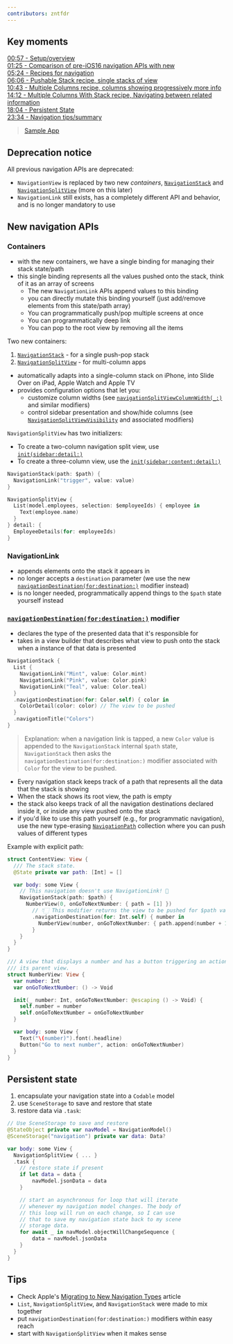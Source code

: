 ```yaml
---
contributors: zntfdr
---
```


## Key moments
[00:57 - Setup/overview](https://developer.apple.com/videos/play/wwdc2022/10054/?time=57)    
[01:25 - Comparison of pre-iOS16 navigation APIs with new](https://developer.apple.com/videos/play/wwdc2022/10054/?time=)    
[05:24 - Recipes for navigation](https://developer.apple.com/videos/play/wwdc2022/10054/?time=324)    
[06:06 - Pushable Stack recipe, single stacks of view](https://developer.apple.com/videos/play/wwdc2022/10054/?time=366)    
[10:43 - Multiple Columns recipe, columns showing progressively more info](https://developer.apple.com/videos/play/wwdc2022/10054/?time=643)    
[14:12 - Multiple Columns With Stack recipe, Navigating between related information](https://developer.apple.com/videos/play/wwdc2022/10054/?time=852)    
[18:04 - Persistent State](https://developer.apple.com/videos/play/wwdc2022/10054/?time=1084)    
[23:34 - Navigation tips/summary](https://developer.apple.com/videos/play/wwdc2022/10054/?time=1414)    

> [Sample App](https://developer.apple.com/documentation/swiftui/bringing_robust_navigation_structure_to_your_swiftui_app)

## Deprecation notice

All previous navigation APIs are deprecated:

- `NavigationView` is replaced by two new _containers_, [`NavigationStack`][NavigationStack] and [`NavigationSplitView`][NavigationSplitView] (more on this later)
- `NavigationLink` still exists, has a completely different API and behavior, and is no longer mandatory to use

## New navigation APIs

### Containers

- with the new containers, we have a single binding for managing their stack state/path
- this single binding represents all the values pushed onto the stack, think of it as an array of screens
  - The new `NavigationLink` APIs append values to this binding
  - you can directly mutate this binding yourself (just add/remove elements from this state/path array)
  - You can programmatically push/pop multiple screens at once
  - You can programmatically deep link
  - You can pop to the root view by removing all the items

Two new containers:

1. [`NavigationStack`][NavigationStack] - for a single push-pop stack
2. [`NavigationSplitView`][NavigationSplitView] - for multi-column apps
  - automatically adapts into a single-column stack on iPhone, into Slide Over on iPad, Apple Watch and Apple TV
  - provides configuration options that let you:
    - customize column widths (see [`navigationSplitViewColumnWidth(_:)`][navigationSplitViewColumnWidth(_:)] and similar modifiers)
    - control sidebar presentation and show/hide columns (see [`NavigationSplitViewVisibility`][navigationsplitviewvisibility] and associated modifiers)

`NavigationSplitView` has two initializers:

- To create a two-column navigation split view, use [`init(sidebar:detail:)`][init(sidebar:detail:)]
- To create a three-column view, use the [`init(sidebar:content:detail:)`][init(sidebar:content:detail:)]

```swift
NavigationStack(path: $path) {
  NavigationLink("trigger", value: value)
}

NavigationSplitView {
  List(model.employees, selection: $employeeIds) { employee in
    Text(employee.name)	
  }
} detail: {
  EmployeeDetails(for: employeeIds)
}
```

### NavigationLink

- appends elements onto the stack it appears in
- no longer accepts a `destination` parameter (we use the new [`navigationDestination(for:destination:)`][navigationDestination(for:destination:)] modifier instead)
- is no longer needed, programmatically append things to the `$path` state yourself instead

### [`navigationDestination(for:destination:)`][navigationDestination(for:destination:)] modifier

- declares the type of the presented data that it's responsible for
- takes in a view builder that describes what view to push onto the stack when a instance of that data is presented

```swift
NavigationStack {
  List {
    NavigationLink("Mint", value: Color.mint)
    NavigationLink("Pink", value: Color.pink)
    NavigationLink("Teal", value: Color.teal)
  }
  .navigationDestination(for: Color.self) { color in
    ColorDetail(color: color) // The view to be pushed
  }
  .navigationTitle("Colors")
}
```

> Explanation: when a navigation link is tapped, a new `Color` value is appended to the `NavigationStack` internal `$path` state, `NavigationStack` then asks the `navigationDestination(for:destination:)` modifier associated with `Color` for the view to be pushed.

- Every navigation stack keeps track of a path that represents all the data that the stack is showing
- When the stack shows its root view, the path is empty
- the stack also keeps track of all the navigation destinations declared inside it, or inside any view pushed onto the stack
- if you'd like to use this path yourself (e.g., for programmatic navigation), use the new type-erasing [`NavigationPath`][NavigationPath] collection where you can push values of different types

Example with explicit path:

```swift
struct ContentView: View {
  /// The stack state.
  @State private var path: [Int] = []

  var body: some View {
    // This navigation doesn't use NavigationLink! 🎉
    NavigationStack(path: $path) {
      NumberView(0, onGoToNextNumber: { path = [1] })
        // 👇🏻 This modifier returns the view to be pushed for $path values of type Int
        .navigationDestination(for: Int.self) { number in 
          NumberView(number, onGoToNextNumber: { path.append(number + 1) })
        }
    }
  }
}

/// A view that displays a number and has a button triggering an action injected by 
/// its parent view.
struct NumberView: View {
  var number: Int
  var onGoToNextNumber: () -> Void

  init(_ number: Int, onGoToNextNumber: @escaping () -> Void) {
    self.number = number
    self.onGoToNextNumber = onGoToNextNumber
  }

  var body: some View {
    Text("\(number)").font(.headline)
    Button("Go to next number", action: onGoToNextNumber)
  }
}
```

## Persistent state

1. encapsulate your navigation state into a `Codable` model
2. use `SceneStorage` to save and restore that state
3. restore data via `.task`:

```swift
// Use SceneStorage to save and restore
@StateObject private var navModel = NavigationModel()
@SceneStorage("navigation") private var data: Data?

var body: some View {
  NavigationSplitView { ... }
  .task {
  	// restore state if present
  	if let data = data {
  		navModel.jsonData = data
    }

    // start an asynchronous for loop that will iterate 
    // whenever my navigation model changes. The body of 
    // this loop will run on each change, so I can use 
    // that to save my navigation state back to my scene 
    // storage data.
    for await _ in navModel.objectWillChangeSequence {
    	data = navModel.jsonData
    }
  }
}
```

## Tips

- Check Apple's [Migrating to New Navigation Types][migrating-to-new-navigation-types] article
- `List`, `NavigationSplitView`, and `NavigationStack` were made to mix together
- put `navigationDestination(for:destination:)` modifiers within easy reach
- start with `NavigationSplitView` when it makes sense

[NavigationStack]: https://developer.apple.com/documentation/swiftui/navigationstack
[NavigationSplitView]: https://developer.apple.com/documentation/swiftui/navigationsplitview
[init(sidebar:detail:)]: https://developer.apple.com/documentation/swiftui/navigationsplitview/init(sidebar:detail:)
[init(sidebar:content:detail:)]: https://developer.apple.com/documentation/swiftui/navigationsplitview/init(sidebar:content:detail:)
[navigationDestination(for:destination:)]: https://developer.apple.com/documentation/swiftui/presentedwindowcontent/navigationdestination(for:destination:)
[NavigationPath]: https://developer.apple.com/documentation/swiftui/navigationpath
[migrating-to-new-navigation-types]: https://developer.apple.com/documentation/swiftui/migrating-to-new-navigation-types
[navigationSplitViewColumnWidth(_:)]: https://developer.apple.com/documentation/swiftui/navigationsplitview
[navigationsplitviewvisibility]: https://developer.apple.com/documentation/swiftui/navigationsplitviewvisibility
